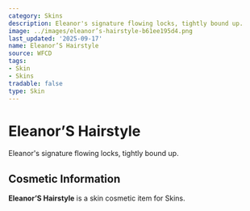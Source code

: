 ```yaml
---
category: Skins
description: Eleanor's signature flowing locks, tightly bound up.
image: ../images/eleanor’s-hairstyle-b61ee195d4.png
last_updated: '2025-09-17'
name: Eleanor’S Hairstyle
source: WFCD
tags:
- Skin
- Skins
tradable: false
type: Skin
---
```


# Eleanor’S Hairstyle

Eleanor's signature flowing locks, tightly bound up.

## Cosmetic Information

**Eleanor’S Hairstyle** is a skin cosmetic item for Skins.

